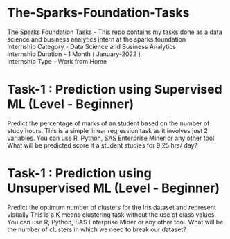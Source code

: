 # The-Sparks-Foundation-Tasks

The Sparks Foundation Tasks  - This repo contains my tasks done as a data science and business analytics intern at the sparks foundation  
Internship Category - Data Science and Business Analytics  
Internship Duration - 1 Month ( January-2022 )  
Internship Type - Work from Home

# Task-1 : Prediction using Supervised ML (Level - Beginner)

Predict the percentage of marks of an student based on the number of study hours.
This is a simple linear regression task as it involves just 2 variables.
You can use R, Python, SAS Enterprise Miner or any other tool.
What will be predicted score if a student studies for 9.25 hrs/ day?

# Task-1 : Prediction using Unsupervised ML (Level - Beginner)

Predict the optimum number of clusters for the Iris dataset and represent visually
This is a K means clustering task without the use of class values.
You can use R, Python, SAS Enterprise Miner or any other tool.
What will be the number of clusters in which we need to break our dataset?
